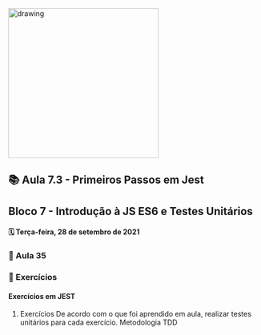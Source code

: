 <img src="https://user-images.githubusercontent.com/87394535/129942939-007fc304-2ac0-431d-b018-685951e5750f.png" alt="drawing" width="300"/>

## 📚 Aula 7.3 - Primeiros Passos em Jest
## Bloco 7 - Introdução à JS ES6 e Testes Unitários 
#### 🗓️ Terça-feira, 28 de setembro de 2021 

### 📖 Aula 35
### 📓 Exercícios
#### Exercícios em JEST
1.  Exercícios
De acordo com o que foi aprendido em aula, realizar testes unitários para cada exercício.
Metodologia TDD

